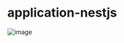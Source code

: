 # application-nestjs

![image](https://user-images.githubusercontent.com/87035885/174672957-11707451-c09e-466d-be34-82cfc7f80d63.png)
